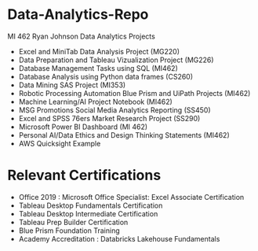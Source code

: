 # Data-Analytics-Repo
MI 462
Ryan Johnson 
Data Analytics Projects
- Excel and MiniTab Data Analysis Project (MG220)
- Data Preparation and Tableau Vizualization Project (MG226)
- Database Management Tasks using SQL (MI462)
- Database Analysis using Python data frames (CS260)
- Data Mining SAS Project (MI353)
- Robotic Processing Automation Blue Prism and UiPath Projects (MI462)
- Machine Learning/AI Project Notebook (MI462)
- MSG Promotions Social Media Analytics Reporting (SS450)
- Excel and SPSS 76ers Market Research Project (SS290)
- Microsoft Power BI Dashboard (MI 462)
- Personal AI/Data Ethics and Design Thinking Statements (MI462)
- AWS Quicksight Example 


# Relevant Certifications
- Office 2019 : Microsoft Office Specialist: Excel Associate Certification
- Tableau Desktop Fundamentals Certification
- Tableau Desktop Intermediate Certification
- Tableau Prep Builder Certification
- Blue Prism Foundation Training
- Academy Accreditation : Databricks Lakehouse Fundamentals
